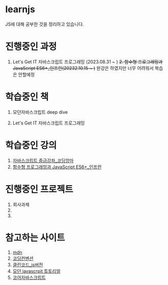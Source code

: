 # learnjs

JS에 대해 공부한 것을 정리하고 있습니다.

# 진행중인 과정

1. Let's Get IT 자바스크립트 프로그래밍 (2023.08.31 ~ )
~~2. 함수형 프로그래밍과 JavaScript ES6+_인프런(20232.10.15 ~ )~~
완강은 하였지만 너무 어려워서 복습은 안할예정


# 학습중인 책

1. 모던자바스크립트 deep dive

2. Let's Get IT 자바스크립트 프로그래밍

# 학습중인 강의
1. [자바스크립트 중급강좌_코딩앙마](https://www.youtube.com/watch?v=4_WLS9Lj6n4&ab_channel=%EC%BD%94%EB%94%A9%EC%95%99%EB%A7%88)
2. [함수형 프로그래밍과 JavaScript ES6+_인프런](https://www.inflearn.com/course/functional-es6/dashboard)
# 진행중인 프로젝트
1. 회사과제
2. 
3.

# 참고하는 사이트


1. [mdn](https://developer.mozilla.org/ko/docs/Web/JavaScript)
2. [코딩컨벤션](https://ui.toast.com/fe-guide/ko_CODING-CONVENTION)
3. [클린코드_js버전](https://github.com/qkraudghgh/clean-code-javascript-ko)
4. [모던 javascrpit 튜토리얼](https://ko.javascript.info/)
5. [코어자바스크립트](https://ko.javascript.info/js)